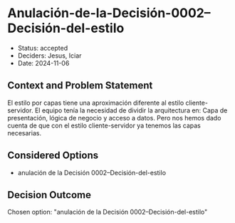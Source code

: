 # Anulación-de-la-Decisión-0002–Decisión-del-estilo

* Status: accepted
* Deciders: Jesus, Iciar
* Date: 2024-11-06

## Context and Problem Statement

El estilo por capas tiene una aproximación diferente al estilo cliente-servidor. El equipo tenía la necesidad de dividir la arquitectura en: Capa de presentación, lógica de negocio y acceso a datos. Pero nos hemos dado cuenta de que con el estilo cliente-servidor ya tenemos las capas necesarias.

## Considered Options

* anulación de la Decisión 0002–Decisión-del-estilo

## Decision Outcome

Chosen option: "anulación de la Decisión 0002–Decisión-del-estilo"
